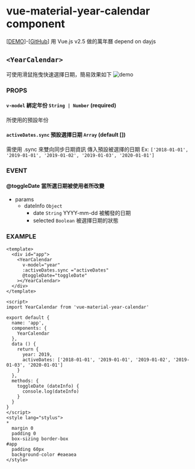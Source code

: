 # vue-material-year-calendar component
[[DEMO](https://nono1526.github.io/vue-material-year-calendar)]-[[GitHub](https://github.com/nono1526/vue-material-year-calendar)] 
用 Vue.js v2.5 做的萬年曆
depend on dayjs
## `<YearCalendar>`
可使用滑鼠拖曳快速選擇日期，簡易效果如下
![demo](https://media.giphy.com/media/BZkjvL89E4dDvUikAl/giphy.gif)
### PROPS
#### `v-model` 綁定年份 `String | Number` (required)
所使用的預設年份
#### `activeDates.sync` 預設選擇日期 `Array` (default [])
需使用 .sync 來雙向同步日期資訊
傳入預設被選擇的日期 Ex: `['2018-01-01', '2019-01-01', '2019-01-02', '2019-01-03', '2020-01-01']`
### EVENT
#### @toggleDate 當所選日期被使用者所改變
* params
    * dateInfo `Object`
        *  date `String` YYYY-mm-dd 被觸發的日期
        *  selected `Boolean` 被選擇日期的狀態
### EXAMPLE
```vue
<template>
  <div id="app">
    <YearCalendar
      v-model="year"
      :activeDates.sync ="activeDates"
      @toggleDate="toggleDate"
    ></YearCalendar>
  </div>
</template>

<script>
import YearCalendar from 'vue-material-year-calendar'

export default {
  name: 'app',
  components: {
    YearCalendar
  },
  data () {
    return {
      year: 2019,
      activeDates: ['2018-01-01', '2019-01-01', '2019-01-02', '2019-01-03', '2020-01-01']
    }
  },
  methods: {
    toggleDate (dateInfo) {
      console.log(dateInfo)
    }
  }
}
</script>
<style lang="stylus">
*
  margin 0
  padding 0
  box-sizing border-box
#app
  padding 60px
  background-color #eaeaea
</style>

```
